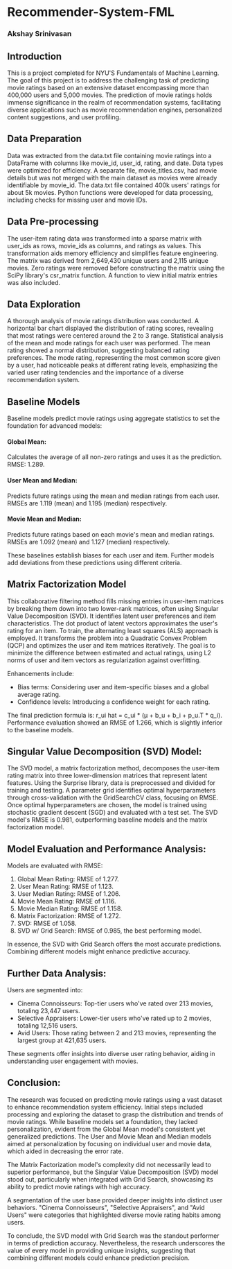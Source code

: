 # Recommender-System-FML

### Akshay Srinivasan

## Introduction

This is a project completed for NYU'S Fundamentals of Machine Learning. The goal of this project is to address the challenging task of predicting movie ratings based on an extensive dataset encompassing more than 400,000 users and 5,000 movies. The prediction of movie ratings holds immense significance in the realm of recommendation systems, facilitating diverse applications such as movie recommendation engines, personalized content suggestions, and user profiling.

## Data Preparation

Data was extracted from the data.txt file containing movie ratings into a DataFrame with columns like movie_id, user_id, rating, and date. Data types were optimized for efficiency. A separate file, movie_titles.csv, had movie details but was not merged with the main dataset as movies were already identifiable by movie_id. The data.txt file contained 400k users' ratings for about 5k movies. Python functions were developed for data processing, including checks for missing user and movie IDs.

## Data Pre-processing

The user-item rating data was transformed into a sparse matrix with user_ids as rows, movie_ids as columns, and ratings as values. This transformation aids memory efficiency and simplifies feature engineering. The matrix was derived from 2,649,430 unique users and 2,115 unique movies. Zero ratings were removed before constructing the matrix using the SciPy library's csr_matrix function. A function to view initial matrix entries was also included.

## Data Exploration

A thorough analysis of movie ratings distribution was conducted. A horizontal bar chart displayed the distribution of rating scores, revealing that most ratings were centered around the 2 to 3 range. Statistical analysis of the mean and mode ratings for each user was performed. The mean rating showed a normal distribution, suggesting balanced rating preferences. The mode rating, representing the most common score given by a user, had noticeable peaks at different rating levels, emphasizing the varied user rating tendencies and the importance of a diverse recommendation system.

## Baseline Models
Baseline models predict movie ratings using aggregate statistics to set the foundation for advanced models:

#### Global Mean: 
Calculates the average of all non-zero ratings and uses it as the prediction. RMSE: 1.289.
#### User Mean and Median: 
Predicts future ratings using the mean and median ratings from each user. RMSEs are 1.119 (mean) and 1.195 (median) respectively.
#### Movie Mean and Median: 
Predicts future ratings based on each movie's mean and median ratings. RMSEs are 1.092 (mean) and 1.127 (median) respectively.

These baselines establish biases for each user and item. Further models add deviations from these predictions using different criteria.

## Matrix Factorization Model
This collaborative filtering method fills missing entries in user-item matrices by breaking them down into two lower-rank matrices, often using Singular Value Decomposition (SVD). It identifies latent user preferences and item characteristics. The dot product of latent vectors approximates the user's rating for an item.
To train, the alternating least squares (ALS) approach is employed. It transforms the problem into a Quadratic Convex Problem (QCP) and optimizes the user and item matrices iteratively. The goal is to minimize the difference between estimated and actual ratings, using L2 norms of user and item vectors as regularization against overfitting.

Enhancements include:
- Bias terms: Considering user and item-specific biases and a global average rating.
- Confidence levels: Introducing a confidence weight for each rating.

The final prediction formula is: r_ui hat = c_ui * (µ + b_u + b_i + p_u.T * q_i). Performance evaluation showed an RMSE of 1.266, which is slightly inferior to the baseline models.

## Singular Value Decomposition (SVD) Model:
The SVD model, a matrix factorization method, decomposes the user-item rating matrix into three lower-dimension matrices that represent latent features. Using the Surprise library, data is preprocessed and divided for training and testing. A parameter grid identifies optimal hyperparameters through cross-validation with the GridSearchCV class, focusing on RMSE. Once optimal hyperparameters are chosen, the model is trained using stochastic gradient descent (SGD) and evaluated with a test set. The SVD model's RMSE is 0.981, outperforming baseline models and the matrix factorization model.

## Model Evaluation and Performance Analysis:
Models are evaluated with RMSE:

1. Global Mean Rating: RMSE of 1.277.
2. User Mean Rating: RMSE of 1.123.
3. User Median Rating: RMSE of 1.206.
4. Movie Mean Rating: RMSE of 1.116.
5. Movie Median Rating: RMSE of 1.158.
6. Matrix Factorization: RMSE of 1.272.
7. SVD: RMSE of 1.058.
8. SVD w/ Grid Search: RMSE of 0.985, the best performing model.

In essence, the SVD with Grid Search offers the most accurate predictions. Combining different models might enhance predictive accuracy.

## Further Data Analysis:
Users are segmented into:
- Cinema Connoisseurs: Top-tier users who've rated over 213 movies, totaling 23,447 users.
- Selective Appraisers: Lower-tier users who've rated up to 2 movies, totaling 12,516 users.
- Avid Users: Those rating between 2 and 213 movies, representing the largest group at 421,635 users.

These segments offer insights into diverse user rating behavior, aiding in understanding user engagement with movies.

## Conclusion:

The research was focused on predicting movie ratings using a vast dataset to enhance recommendation system efficiency. Initial steps included processing and exploring the dataset to grasp the distribution and trends of movie ratings. While baseline models set a foundation, they lacked personalization, evident from the Global Mean model's consistent yet generalized predictions. The User and Movie Mean and Median models aimed at personalization by focusing on individual user and movie data, which aided in decreasing the error rate.

The Matrix Factorization model's complexity did not necessarily lead to superior performance, but the Singular Value Decomposition (SVD) model stood out, particularly when integrated with Grid Search, showcasing its ability to predict movie ratings with high accuracy.

A segmentation of the user base provided deeper insights into distinct user behaviors. "Cinema Connoisseurs", "Selective Appraisers", and "Avid Users" were categories that highlighted diverse movie rating habits among users.

To conclude, the SVD model with Grid Search was the standout performer in terms of prediction accuracy. Nevertheless, the research underscores the value of every model in providing unique insights, suggesting that combining different models could enhance prediction precision.
